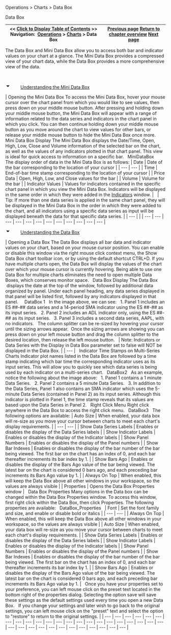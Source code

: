﻿


Operations \> Charts \> Data Box






















Data Box







| \<\< [Click to Display Table of Contents](data_box.md) \>\> **Navigation:**     [Operations](operations-1.md) \> [Charts](charts-1.md) \> Data Box | [Previous page](saving_chart_defaults_and_templates-1.md) [Return to chapter overview](charts-1.md) [Next page](cross_hair-1.md) |
| --- | --- |














The Data Box and Mini Data Box allow you to access both bar and indicator values on your chart at a glance. The Mini Data Box provides a compressed view of your chart data, while the Data Box provides a more comprehensive view of the data.


 


![tog_minus](tog_minus-1.gif)        [Understanding the Mini Data Box](javascript:HMToggle('toggle','UnderstandingTheMiniDataBox','UnderstandingTheMiniDataBox_ICON'))




| Opening the Mini Data Box To access the Mini Data Box, hover your mouse cursor over the chart panel from which you would like to see values, then press down on your middle mouse button. After pressing and holding down your middle mouse button, the Mini Data Box will appear with a range of information related to the data series and indicators in the chart panel in which you click. You can then continue holding down your middle mouse button as you move around the chart to view values for other bars, or release your middle mouse button to hide the Mini Data Box once more.   Mini Data Box Display The Mini Data Box displays the Date/Time, Open, High, Low, Close and Volume information of the selected bar on the chart, as well as the values of any indicators plotted in that chart panel. This view is ideal for quick access to information on a specific bar.   MiniDataBox   The display order of data in the Mini Data Box is as follows:   | Date | Date of the bar corresponding to the location of your cursor | | --- | --- | | Time | End\-of\-bar time stamp corresponding to the location of your cursor | | Price Data | Open, High, Low, and Close values for the bar | | Volume | Volume for the bar | | Indicator Values | Values for indicators contained in the specific chart panel in which you view the Mini Data Box. Indicators will be displayed in the same order in which they were added in the [Indicators](working_with_indicators-1.md) window. |        | Tip: If more than one data series is applied in the same chart panel, they will be displayed in the Mini Data Box in the order in which they were added to the chart, and all indicators using a specific data series as input will be displayed beneath the data for that specific data series. | | --- | |
| --- | --- | --- | --- | --- | --- | --- | --- | --- | --- | --- | --- |



![tog_minus](tog_minus-1.gif)        [Understanding the Data Box](javascript:HMToggle('toggle','UnderstandingTheDataBox','UnderstandingTheDataBox_ICON'))




| Opening a Data Box The Data Box displays all bar data and indicator values on your chart, based on your mouse cursor position. You can enable or disable this window via the right mouse click context menu, the Show Data Box chart toolbar icon, or by using the default shortcut CTRL\+D. If you have multiple charts open, the Data Box will display the values of the chart over which your mouse cursor is currently hovering. Being able to use one Data Box for multiple charts eliminates the need to open multiple Data Boxes, which conserves monitor space.   Data Box Display The Data Box  displays the date at the top of the window, followed by additional data organized by panel. Under each panel heading, any data series displayed in that panel will be listed first, followed by any indicators displayed in that panel.      DataBox 1   In the image above, we can see:   1\. Panel 1 includes an ES \#\#\-\#\# data series and a 14\-period SMA indicator using the ES \#\#\-\#\# as its input series.   2\. Panel 2 includes an ADL indicator only, using the ES \#\#\-\#\# as its input series.   3\. Panel 3 includes a second data series, AAPL, with no indicators.   The column splitter can be re\-sized by hovering your cursor until the sizing arrows appear.  Once the sizing arrows are showing you can press down on your left mouse button and drag the column splitter to the desired location, then release the left mouse button.     | Note: Indicators or Data Series with the Display in Data Box parameter set to false will NOT be displayed in the Data Box. | | --- |      Indicator Time Stamps on Multi\-Series Charts Indicator plot names listed in the Data Box are followed by a time stamp indicating which bar time the corresponding indicator uses as its input series. This will allow you to quickly see which data series is being used by each indicator on a multi\-series chart.   DataBox2   As an example, notice the following about the image above:   1\. Panel 1 contains a 1 minute Data Series.   2\. Panel 2 contains a 5 minute Data Series.   3\. In addition to the Data Series, Panel 1 also contains an SMA indicator which uses the 5\-minute Data Series (contained in Panel 2\) as its input series. Although this indicator is plotted in Panel 1, the time stamp reveals that its values are based upon the Data Series in Panel 2\.   Right Click Menu Right click anywhere in the Data Box to access the right click menu.   DataBox3   The following options are available:   | Auto Size | When enabled, your data box will re\-size as you move your cursor between charts to meet each chart's display requirements. | | --- | --- | | Show Data Series Labels | Enables or disables the display of the Data Series labels | | Show Indicator Labels | Enables or disables the display of the Indicator labels | | Show Panel Numbers | Enables or disables the display of the Panel numbers | | Show Bar Indexes | Enables or disables the display of the bar number of the bar being viewed. The first bar on the chart has an index of 0, and each bar thereafter increments its bar index by 1\. | | Show Bars Ago | Enables or disables the display of the Bars Ago value of the bar being viewed. The latest bar on the chart is considered 0 bars ago, and each preceding bar increments its Bars Ago value by 1\. | | Always On Top | When enabled, this will keep the Data Box above all other windows in your workspace, so the values are always visible | | Properties | Opens the Data Box Properties window |      Data Box Properties Many options in the Data box can be changed within the Data Box Properties window. To access this window, first right click within the Data Box, then click Properties. The following properties are available:   DataBox_Properties     | Font | Set the font family and size, and enable or disable bold or italics | | --- | --- | | Always On Top | When enabled, this will keep the Data Box above all other windows in your workspace, so the values are always visible | | Auto Size | When enabled, your data box will re\-size as you move your cursor between charts to meet each chart's display requirements. | | Show Data Series Labels | Enables or disables the display of the Data Series labels | | Show Indicator Labels | Enables or disables the display of the Indicator labels | | Show Panel Numbers | Enables or disables the display of the Panel numbers | | Show Bar Indexes | Enables or disables the display of the bar number of the bar being viewed. The first bar on the chart has an index of 0, and each bar thereafter increments its bar index by 1\. | | Show Bars Ago | Enables or disables the display of the Bars Ago value of the bar being viewed. The latest bar on the chart is considered 0 bars ago, and each preceding bar increments its Bars Ago value by 1\. |      Once you have your properties set to your preference, you can left mouse click on the preset text located in the bottom right of the properties dialog. Selecting the option save will save these settings as the default settings used every time you open a new Data Box.   If you change your settings and later wish to go back to the original settings, you can left mouse click on the "preset" text and select the option to "restore" to return to the original settings. |
| --- | --- | --- | --- | --- | --- | --- | --- | --- | --- | --- | --- | --- | --- | --- | --- | --- | --- | --- | --- | --- | --- | --- | --- | --- | --- | --- | --- | --- | --- | --- | --- | --- | --- |










